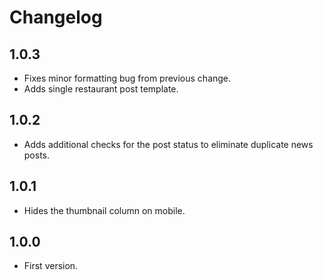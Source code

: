 # Changelog #

## 1.0.3 ##
* Fixes minor formatting bug from previous change.
* Adds single restaurant post template.

## 1.0.2 ##
* Adds additional checks for the post status to eliminate duplicate news posts.

## 1.0.1 ##
* Hides the thumbnail column on mobile.

## 1.0.0 ##
* First version.
